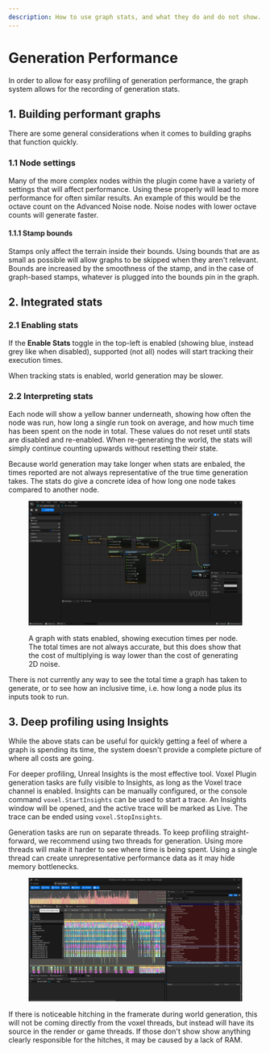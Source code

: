 ```yaml
---
description: How to use graph stats, and what they do and do not show.
---
```


# Generation Performance

In order to allow for easy profiling of generation performance, the graph system allows for the recording of generation stats.&#x20;

## 1. Building performant graphs

There are some general considerations when it comes to building graphs that function quickly.

### &#x20;  1.1 Node settings

Many of the more complex nodes within the plugin come have a variety of settings that will affect performance. Using these properly will lead to more performance for often similar results. An example of this would be the octave count on the Advanced Noise node. Noise nodes with lower octave counts will generate faster.

#### &#x20;      1.1.1 Stamp bounds

Stamps only affect the terrain inside their bounds. Using bounds that are as small as possible will allow graphs to be skipped when they aren't relevant. Bounds are increased by the smoothness of the stamp, and in the case of graph-based stamps, whatever is plugged into the bounds pin in the graph.

## 2. Integrated stats

### &#x20;  2.1 Enabling stats

If the **Enable Stats** toggle in the top-left is enabled (showing blue, instead grey like when disabled), supported (not all) nodes will start tracking their execution times.&#x20;

When tracking stats is enabled, world generation may be slower.&#x20;

### &#x20;  2.2 Interpreting stats

Each node will show a yellow banner underneath, showing how often the node was run, how long a single run took on average, and how much time has been spent on the node in total. These values do not reset until stats are disabled and re-enabled. When re-generating the world, the stats will simply continue counting upwards without resetting their state.

Because world generation may take longer when stats are enbaled, the times reported are not always representative of the true time generation takes. The stats do give a concrete idea of how long one node takes compared to another node.

<figure><img src="../../../.gitbook/assets/image (191).png" alt=""><figcaption><p>A graph with stats enabled, showing execution times per node. The total times are not always accurate, but this does show that the cost of multiplying is way lower than the cost of generating 2D noise.</p></figcaption></figure>

There is not currently any way to see the total time a graph has taken to generate, or to see how an inclusive time, i.e. how long a node plus its inputs took to run.

## 3. Deep profiling using Insights

While the above stats can be useful for quickly getting a feel of where a graph is spending its time, the system doesn't provide a complete picture of where all costs are going.&#x20;

For deeper profiling, Unreal Insights is the most effective tool. Voxel Plugin generation tasks are fully visible to Insights, as long as the Voxel trace channel is enabled. Insights can be manually configured, or the console command `voxel.StartInsights` can be used to start a trace. An Insights window will be opened, and the active trace will be marked as Live. The trace can be ended using `voxel.StopInsights`.

Generation tasks are run on separate threads. To keep profiling straight-forward, we recommend using two threads for generation. Using more threads will make it harder to see where time is being spent. Using a single thread can create unrepresentative performance data as it may hide memory bottlenecks.

<figure><img src="../../../.gitbook/assets/image (192).png" alt=""><figcaption></figcaption></figure>

If there is noticeable hitching in the framerate during world generation, this will not be coming directly from the voxel threads, but instead will have its source in the render or game threads. If those don't show show anything clearly responsible for the hitches, it may be caused by a lack of RAM.
